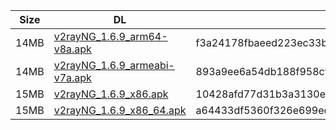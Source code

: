 |    Size   |     DL  | sha512sum |
|  ---  |  ---  |  ---  |
| 14MB | [v2rayNG_1.6.9_arm64-v8a.apk](https://cdn.jsdelivr.net/gh/googleians/v2rayNG@main/v2rayNG_1.6.9_arm64-v8a.apk) | f3a24178fbaeed223ec33b206bfba94c16e3946fdb312346353b87b14e6f592ba263b103bde16f2e01875950cc6239066f6faa58f689c039cdfb35ca54ccf0e2 |
| 14MB | [v2rayNG_1.6.9_armeabi-v7a.apk](https://cdn.jsdelivr.net/gh/googleians/v2rayNG@main/v2rayNG_1.6.9_armeabi-v7a.apk) | 893a9ee6a54db188f958cfaf4ccb0481a6e703f6413e9ec450b9d4097cfc57023e85ea25d41549fa638818d141745aaad788d0ad2d0db0a73ecf153a3607b259 |
| 15MB | [v2rayNG_1.6.9_x86.apk](https://cdn.jsdelivr.net/gh/googleians/v2rayNG@main/v2rayNG_1.6.9_x86.apk) | 10428afd77d31b3a3130e4294c49f793279db22adcc1598ae819e0dab63ad764fa254b7f9e03e0a3e438572f09e34be5f6f9819558a1e304fa5673c76f7c7321 |
| 15MB | [v2rayNG_1.6.9_x86_64.apk](https://cdn.jsdelivr.net/gh/googleians/v2rayNG@main/v2rayNG_1.6.9_x86_64.apk) | a64433df5360f326e699ed2f3ae2fd32f4045bcc22f08f37273342925eb2120a20b0a3347215eb09d71e4ad856f36ebffd9eee29818c32aab00a88357fdccb27 |
